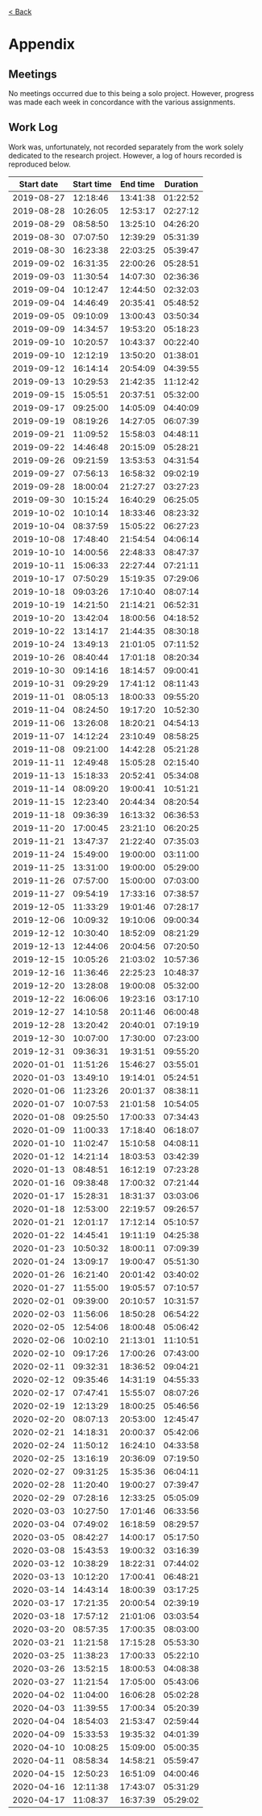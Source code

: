 [< Back](../README.md)

# Appendix

## Meetings

No meetings occurred due to this being a solo project. However, progress was
made each week in concordance with the various assignments.

## Work Log

Work was, unfortunately, not recorded separately from the work solely dedicated
to the research project. However, a log of hours recorded is reproduced below.

| Start date | Start time | End time | Duration |
|------------|------------|----------|----------|
| 2019-08-27 | 12:18:46   | 13:41:38 | 01:22:52 |
| 2019-08-28 | 10:26:05   | 12:53:17 | 02:27:12 |
| 2019-08-29 | 08:58:50   | 13:25:10 | 04:26:20 |
| 2019-08-30 | 07:07:50   | 12:39:29 | 05:31:39 |
| 2019-08-30 | 16:23:38   | 22:03:25 | 05:39:47 |
| 2019-09-02 | 16:31:35   | 22:00:26 | 05:28:51 |
| 2019-09-03 | 11:30:54   | 14:07:30 | 02:36:36 |
| 2019-09-04 | 10:12:47   | 12:44:50 | 02:32:03 |
| 2019-09-04 | 14:46:49   | 20:35:41 | 05:48:52 |
| 2019-09-05 | 09:10:09   | 13:00:43 | 03:50:34 |
| 2019-09-09 | 14:34:57   | 19:53:20 | 05:18:23 |
| 2019-09-10 | 10:20:57   | 10:43:37 | 00:22:40 |
| 2019-09-10 | 12:12:19   | 13:50:20 | 01:38:01 |
| 2019-09-12 | 16:14:14   | 20:54:09 | 04:39:55 |
| 2019-09-13 | 10:29:53   | 21:42:35 | 11:12:42 |
| 2019-09-15 | 15:05:51   | 20:37:51 | 05:32:00 |
| 2019-09-17 | 09:25:00   | 14:05:09 | 04:40:09 |
| 2019-09-19 | 08:19:26   | 14:27:05 | 06:07:39 |
| 2019-09-21 | 11:09:52   | 15:58:03 | 04:48:11 |
| 2019-09-22 | 14:46:48   | 20:15:09 | 05:28:21 |
| 2019-09-26 | 09:21:59   | 13:53:53 | 04:31:54 |
| 2019-09-27 | 07:56:13   | 16:58:32 | 09:02:19 |
| 2019-09-28 | 18:00:04   | 21:27:27 | 03:27:23 |
| 2019-09-30 | 10:15:24   | 16:40:29 | 06:25:05 |
| 2019-10-02 | 10:10:14   | 18:33:46 | 08:23:32 |
| 2019-10-04 | 08:37:59   | 15:05:22 | 06:27:23 |
| 2019-10-08 | 17:48:40   | 21:54:54 | 04:06:14 |
| 2019-10-10 | 14:00:56   | 22:48:33 | 08:47:37 |
| 2019-10-11 | 15:06:33   | 22:27:44 | 07:21:11 |
| 2019-10-17 | 07:50:29   | 15:19:35 | 07:29:06 |
| 2019-10-18 | 09:03:26   | 17:10:40 | 08:07:14 |
| 2019-10-19 | 14:21:50   | 21:14:21 | 06:52:31 |
| 2019-10-20 | 13:42:04   | 18:00:56 | 04:18:52 |
| 2019-10-22 | 13:14:17   | 21:44:35 | 08:30:18 |
| 2019-10-24 | 13:49:13   | 21:01:05 | 07:11:52 |
| 2019-10-26 | 08:40:44   | 17:01:18 | 08:20:34 |
| 2019-10-30 | 09:14:16   | 18:14:57 | 09:00:41 |
| 2019-10-31 | 09:29:29   | 17:41:12 | 08:11:43 |
| 2019-11-01 | 08:05:13   | 18:00:33 | 09:55:20 |
| 2019-11-04 | 08:24:50   | 19:17:20 | 10:52:30 |
| 2019-11-06 | 13:26:08   | 18:20:21 | 04:54:13 |
| 2019-11-07 | 14:12:24   | 23:10:49 | 08:58:25 |
| 2019-11-08 | 09:21:00   | 14:42:28 | 05:21:28 |
| 2019-11-11 | 12:49:48   | 15:05:28 | 02:15:40 |
| 2019-11-13 | 15:18:33   | 20:52:41 | 05:34:08 |
| 2019-11-14 | 08:09:20   | 19:00:41 | 10:51:21 |
| 2019-11-15 | 12:23:40   | 20:44:34 | 08:20:54 |
| 2019-11-18 | 09:36:39   | 16:13:32 | 06:36:53 |
| 2019-11-20 | 17:00:45   | 23:21:10 | 06:20:25 |
| 2019-11-21 | 13:47:37   | 21:22:40 | 07:35:03 |
| 2019-11-24 | 15:49:00   | 19:00:00 | 03:11:00 |
| 2019-11-25 | 13:31:00   | 19:00:00 | 05:29:00 |
| 2019-11-26 | 07:57:00   | 15:00:00 | 07:03:00 |
| 2019-11-27 | 09:54:19   | 17:33:16 | 07:38:57 |
| 2019-12-05 | 11:33:29   | 19:01:46 | 07:28:17 |
| 2019-12-06 | 10:09:32   | 19:10:06 | 09:00:34 |
| 2019-12-12 | 10:30:40 | 18:52:09 | 08:21:29 |
| 2019-12-13 | 12:44:06 | 20:04:56 | 07:20:50 |
| 2019-12-15 | 10:05:26 | 21:03:02 | 10:57:36 |
| 2019-12-16 | 11:36:46 | 22:25:23 | 10:48:37 |
| 2019-12-20 | 13:28:08 | 19:00:08 | 05:32:00 |
| 2019-12-22 | 16:06:06 | 19:23:16 | 03:17:10 |
| 2019-12-27 | 14:10:58 | 20:11:46 | 06:00:48 |
| 2019-12-28 | 13:20:42 | 20:40:01 | 07:19:19 |
| 2019-12-30 | 10:07:00 | 17:30:00 | 07:23:00 |
| 2019-12-31 | 09:36:31 | 19:31:51 | 09:55:20 |
| 2020-01-01 | 11:51:26 | 15:46:27 | 03:55:01 |
| 2020-01-03 | 13:49:10 | 19:14:01 | 05:24:51 |
| 2020-01-06 | 11:23:26 | 20:01:37 | 08:38:11 |
| 2020-01-07 | 10:07:53 | 21:01:58 | 10:54:05 |
| 2020-01-08 | 09:25:50 | 17:00:33 | 07:34:43 |
| 2020-01-09 | 11:00:33 | 17:18:40 | 06:18:07 |
| 2020-01-10 | 11:02:47 | 15:10:58 | 04:08:11 |
| 2020-01-12 | 14:21:14 | 18:03:53 | 03:42:39 |
| 2020-01-13 | 08:48:51 | 16:12:19 | 07:23:28 |
| 2020-01-16 | 09:38:48 | 17:00:32 | 07:21:44 |
| 2020-01-17 | 15:28:31 | 18:31:37 | 03:03:06 |
| 2020-01-18 | 12:53:00 | 22:19:57 | 09:26:57 |
| 2020-01-21 | 12:01:17 | 17:12:14 | 05:10:57 |
| 2020-01-22 | 14:45:41 | 19:11:19 | 04:25:38 |
| 2020-01-23 | 10:50:32 | 18:00:11 | 07:09:39 |
| 2020-01-24 | 13:09:17 | 19:00:47 | 05:51:30 |
| 2020-01-26 | 16:21:40 | 20:01:42 | 03:40:02 |
| 2020-01-27 | 11:55:00 | 19:05:57 | 07:10:57 |
| 2020-02-01 | 09:39:00 | 20:10:57 | 10:31:57 |
| 2020-02-03 | 11:56:06 | 18:50:28 | 06:54:22 |
| 2020-02-05 | 12:54:06 | 18:00:48 | 05:06:42 |
| 2020-02-06 | 10:02:10 | 21:13:01 | 11:10:51 |
| 2020-02-10 | 09:17:26 | 17:00:26 | 07:43:00 |
| 2020-02-11 | 09:32:31 | 18:36:52 | 09:04:21 |
| 2020-02-12 | 09:35:46 | 14:31:19 | 04:55:33 |
| 2020-02-17 | 07:47:41 | 15:55:07 | 08:07:26 |
| 2020-02-19 | 12:13:29 | 18:00:25 | 05:46:56 |
| 2020-02-20 | 08:07:13 | 20:53:00 | 12:45:47 |
| 2020-02-21 | 14:18:31 | 20:00:37 | 05:42:06 |
| 2020-02-24 | 11:50:12 | 16:24:10 | 04:33:58 |
| 2020-02-25 | 13:16:19 | 20:36:09 | 07:19:50 |
| 2020-02-27 | 09:31:25 | 15:35:36 | 06:04:11 |
| 2020-02-28 | 11:20:40 | 19:00:27 | 07:39:47 |
| 2020-02-29 | 07:28:16 | 12:33:25 | 05:05:09 |
| 2020-03-03 | 10:27:50 | 17:01:46 | 06:33:56 |
| 2020-03-04 | 07:49:02 | 16:18:59 | 08:29:57 |
| 2020-03-05 | 08:42:27 | 14:00:17 | 05:17:50 |
| 2020-03-08 | 15:43:53 | 19:00:32 | 03:16:39 |
| 2020-03-12 | 10:38:29 | 18:22:31 | 07:44:02 |
| 2020-03-13 | 10:12:20 | 17:00:41 | 06:48:21 |
| 2020-03-14 | 14:43:14 | 18:00:39 | 03:17:25 |
| 2020-03-17 | 17:21:35 | 20:00:54 | 02:39:19 |
| 2020-03-18 | 17:57:12 | 21:01:06 | 03:03:54 |
| 2020-03-20 | 08:57:35 | 17:00:35 | 08:03:00 |
| 2020-03-21 | 11:21:58 | 17:15:28 | 05:53:30 |
| 2020-03-25 | 11:38:23 | 17:00:33 | 05:22:10 |
| 2020-03-26 | 13:52:15 | 18:00:53 | 04:08:38 |
| 2020-03-27 | 11:21:54 | 17:05:00 | 05:43:06 |
| 2020-04-02 | 11:04:00 | 16:06:28 | 05:02:28 |
| 2020-04-03 | 11:39:55 | 17:00:34 | 05:20:39 |
| 2020-04-04 | 18:54:03 | 21:53:47 | 02:59:44 |
| 2020-04-09 | 15:33:53 | 19:35:32 | 04:01:39 |
| 2020-04-10 | 10:08:25 | 15:09:00 | 05:00:35 |
| 2020-04-11 | 08:58:34 | 14:58:21 | 05:59:47 |
| 2020-04-15 | 12:50:23 | 16:51:09 | 04:00:46 |
| 2020-04-16 | 12:11:38 | 17:43:07 | 05:31:29 |
| 2020-04-17 | 11:08:37 | 16:37:39 | 05:29:02 |